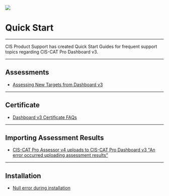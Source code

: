 ![](http://i.imgur.com/5yZfZi5.jpg)

# Quick Start

----------------------

CIS Product Support has created Quick Start Guides for frequent support topics regarding CIS-CAT Pro Dashboard v3.

----------------------

## Assessments

- [Assessing New Targets from Dashboard v3](https://cisecurity.atlassian.net/servicedesk/customer/kb/view/2825617453)

----------------------

## Certificate

- [Dashboard v3 Certificate FAQs](https://cisecurity.atlassian.net/servicedesk/customer/kb/view/2834464981)

----------------------

## Importing Assessment Results

- [CIS-CAT Pro Assessor v4 uploads to CIS-CAT Pro Dashboard v3 "An error occurred uploading assessment results”](https://cisecurity.atlassian.net/servicedesk/customer/kb/view/2846523583)

----------------------

## Installation

- [Null error during installation](https://cisecurity.atlassian.net/servicedesk/customer/portal/15/article/2852356540)